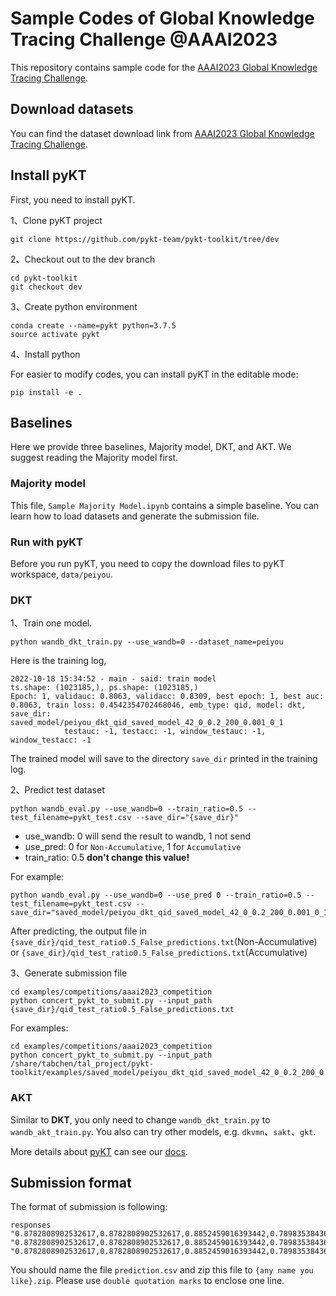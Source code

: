 # Sample Codes of Global Knowledge Tracing Challenge @AAAI2023

This repository contains sample code for the [AAAI2023 Global Knowledge Tracing Challenge](http://ai4ed.cc/competitions/aaai2023competition). 

## Download datasets

You can find the dataset download link from [AAAI2023 Global Knowledge Tracing Challenge](http://ai4ed.cc/competitions/aaai2023competition). 

## Install pyKT
First, you need to install pyKT.

1、Clone pyKT project
```shell
git clone https://github.com/pykt-team/pykt-toolkit/tree/dev
```

2、Checkout out to the dev branch
```shell
cd pykt-toolkit
git checkout dev
```

3、Create python environment

```shell
conda create --name=pykt python=3.7.5
source activate pykt
``` 

4、Install python

For easier to modify codes, you can install pyKT in the editable mode:

```shell
pip install -e .
```



## Baselines
Here we provide three baselines, Majority model, DKT, and AKT. We suggest reading the Majority model first. 

### Majority model
This file, `Sample Majority Model.ipynb` contains a simple baseline. You can learn how to load datasets and generate the submission file. 

### Run with pyKT
Before you run pyKT, you need to copy the download files to pyKT workspace, `data/peiyou`.


### DKT
1、Train one model.
```shell
python wandb_dkt_train.py --use_wandb=0 --dataset_name=peiyou
```

Here is the training log,

```shell
2022-10-18 15:34:52 - main - said: train model
ts.shape: (1023185,), ps.shape: (1023185,)
Epoch: 1, validauc: 0.8063, validacc: 0.8309, best epoch: 1, best auc: 0.8063, train loss: 0.4542354702468046, emb_type: qid, model: dkt, save_dir: saved_model/peiyou_dkt_qid_saved_model_42_0_0.2_200_0.001_0_1
            testauc: -1, testacc: -1, window_testauc: -1, window_testacc: -1
```

The trained model will save to the directory `save_dir` printed in the training log.

2、Predict test dataset

```shell
python wandb_eval.py --use_wandb=0 --train_ratio=0.5 --test_filename=pykt_test.csv --save_dir="{save_dir}"
```
- use_wandb: 0 will send the result to wandb, 1 not send
- use_pred: 0 for `Non-Accumulative`, 1 for `Accumulative`
- train_ratio: 0.5 **don't change this value!**



For example:

```shell
python wandb_eval.py --use_wandb=0 --use_pred 0 --train_ratio=0.5 --test_filename=pykt_test.csv --save_dir="saved_model/peiyou_dkt_qid_saved_model_42_0_0.2_200_0.001_0_1"
```

After predicting, the output file in `{save_dir}/qid_test_ratio0.5_False_predictions.txt`(Non-Accumulative) or `{save_dir}/qid_test_ratio0.5_False_predictions.txt`(Accumulative)

3、Generate submission file

```
cd examples/competitions/aaai2023_competition
python concert_pykt_to_submit.py --input_path {save_dir}/qid_test_ratio0.5_False_predictions.txt
```

For examples:
```
cd examples/competitions/aaai2023_competition
python concert_pykt_to_submit.py --input_path /share/tabchen/tal_project/pykt-toolkit/examples/saved_model/peiyou_dkt_qid_saved_model_42_0_0.2_200_0.001_0_1/qid_test_ratio0.5_False_predictions.txt
```


### AKT

Similar to **DKT**, you only need to change `wandb_dkt_train.py` to `wandb_akt_train.py`. You also can try other models, e.g. `dkvmn`、`sakt`、`gkt`.


More details about [pyKT](https://pykt.org/) can see our [docs](https://pykt-toolkit.readthedocs.io/en/latest/quick_start.html).


## Submission format

The  format of submission is following:

```
responses
"0.8782808902532617,0.8782808902532617,0.8852459016393442,0.7898353843695062,0.8852459016393442,0.6502890173410405,0.5933641975308642,0.6192307692307693"
"0.8782808902532617,0.8782808902532617,0.8852459016393442,0.7898353843695062,0.8852459016393442,0.6502890173410405,0.5933641975308642,0.6192307692307693"
"0.8782808902532617,0.8782808902532617,0.8852459016393442,0.7898353843695062,0.8852459016393442,0.6502890173410405,0.5933641975308642,0.6192307692307693"
```

You should name the file `prediction.csv` and zip this file to `{any name you like}.zip`. Please use `double quotation marks` to enclose one line.